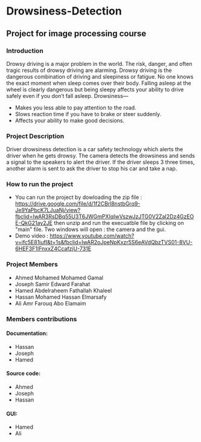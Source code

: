 # Drowsiness-Detection
## Project for image processing course 
### Introduction

Drowsy driving is a major problem in the world. The risk, danger, and often tragic results of drowsy driving are alarming. Drowsy driving is the dangerous combination of driving and sleepiness or fatigue. 
No one knows the exact moment when sleep comes over their body. Falling asleep at the wheel is clearly dangerous but being sleepy affects your ability to drive safely even if you don’t fall asleep. Drowsiness—
- Makes you less able to pay attention to the road.
- Slows reaction time if you have to brake or steer suddenly.
- Affects your ability to make good decisions.

### Project Description

Driver drowsiness detection is a car safety technology which alerts the driver when he gets drowsy.
The camera detects the drowsiness and sends a signal to the speakers to alert the driver.
If the driver sleeps 3 three times, another alarm is sent to ask the driver to stop his car and take a nap.

### How to run the project

 - You can run the project by dowloading the zip file : https://drive.google.com/file/d/1f2CBrl8nstbGrq9-Je9YaPbcK7LJuaNj/view?fbclid=IwAR3RsDBq55U3T6JWGmPXIqIwVszwJzJTG0V2ZaI2Dz4GzEOE-QkG21ay2JE
  then unzip and run the execuatble file by clicking on "main" file. Two windows will open : the camera and the gui. 
- Demo video : https://www.youtube.com/watch?v=ifc5E81iufI&t=1s&fbclid=IwAR2oJpeNpKxzr5S6eAVdQbzTVS01-8VU-6HEF3F1IFnxxZ4CcafzjU-731E   

### Project Members
-	Ahmed Mohamed Mohamed Gamal         
- Joseph Samir Edward Farahat            
- Hamed Abdelraheem Fathallah Khaleel 
- Hassan Mohamed Hassan Elmarsafy          
- Ali Amr Farouq Abo Elamaim


### Members contributions
#### Documentation:
- Hassan 
- Joseph
- Hamed
#### Source code:
- Ahmed 
- Joseph 
- Hassan
#### GUI:
- Hamed
- Ali

